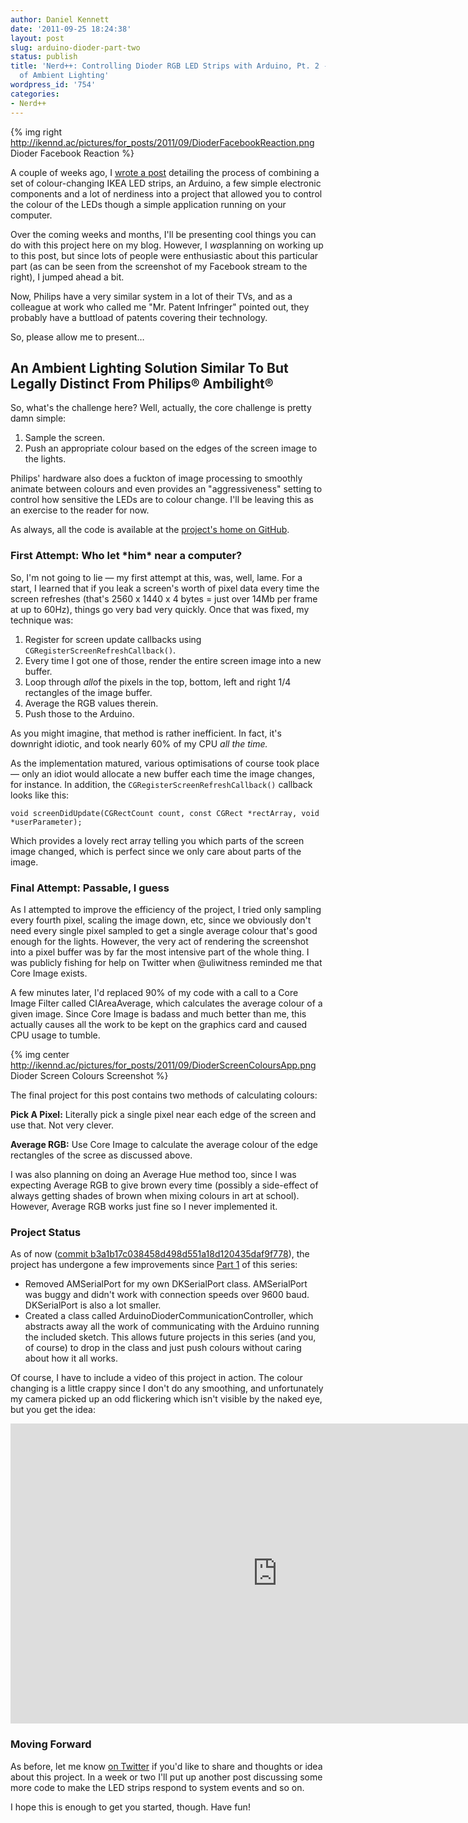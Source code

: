 ```yaml
---
author: Daniel Kennett
date: '2011-09-25 18:24:38'
layout: post
slug: arduino-dioder-part-two
status: publish
title: 'Nerd++: Controlling Dioder RGB LED Strips with Arduino, Pt. 2 - Some Sort
  of Ambient Lighting'
wordpress_id: '754'
categories:
- Nerd++
---
```


{% img right http://ikennd.ac/pictures/for_posts/2011/09/DioderFacebookReaction.png Dioder Facebook Reaction %}

A couple of weeks ago, I [wrote a post](http://ikennd.ac/blog/2011/09/arduino-dioder-part-one/)
detailing the process of combining a set of colour-changing IKEA LED
strips, an Arduino, a few simple electronic components and a lot of
nerdiness into a project that allowed you to control the colour of the
LEDs though a simple application running on your computer.

Over the coming weeks and months, I'll be presenting cool things you can
do with this project here on my blog. However, I *was*planning on
working up to this post, but since lots of people were enthusiastic
about this particular part (as can be seen from the screenshot of my
Facebook stream to the right), I jumped ahead a bit.

Now, Philips have a very similar system in a lot of their TVs, and as a
colleague at work who called me "Mr. Patent Infringer" pointed out, they
probably have a buttload of patents covering their technology.

So, please allow me to present…

## An Ambient Lighting Solution Similar To But Legally Distinct From Philips® Ambilight®

So, what's the challenge here? Well, actually, the core challenge is
pretty damn simple:

1.  Sample the screen.
2.  Push an appropriate colour based on the edges of the screen image to
    the lights.

Philips' hardware also does a fuckton of image processing to smoothly
animate between colours and even provides an "aggressiveness" setting to
control how sensitive the LEDs are to colour change. I'll be leaving
this as an exercise to the reader for now.

As always, all the code is available at the [project's home on GitHub](https://github.com/iKenndac/Arduino-Dioder-Playground).

### First Attempt: Who let \*him\* near a computer?

So, I'm not going to lie — my first attempt at this, was, well, lame.
For a start, I learned that if you leak a screen's worth of pixel data
every time the screen refreshes (that's 2560 x 1440 x 4 bytes = just
over 14Mb per frame at up to 60Hz), things go very bad very quickly.
Once that was fixed, my technique was:

1.  Register for screen update callbacks using
    `CGRegisterScreenRefreshCallback()`.
2.  Every time I got one of those, render the entire screen image into a
    new buffer.
3.  Loop through *all*of the pixels in the top, bottom, left and right
    1/4 rectangles of the image buffer.
4.  Average the RGB values therein.
5.  Push those to the Arduino.

As you might imagine, that method is rather inefficient. In fact, it's
downright idiotic, and took nearly 60% of my CPU *all the time.*

As the implementation matured, various optimisations of course took
place — only an idiot would allocate a new buffer each time the image
changes, for instance. In addition, the
`CGRegisterScreenRefreshCallback()` callback looks like this:

`void screenDidUpdate(CGRectCount count, const CGRect *rectArray, void
*userParameter);`

Which provides a lovely rect array telling you which parts of the screen
image changed, which is perfect since we only care about parts of the
image.

### Final Attempt: Passable, I guess

As I attempted to improve the efficiency of the project, I tried only
sampling every fourth pixel, scaling the image down, etc, since we
obviously don't need every single pixel sampled to get a single average
colour that's good enough for the lights. However, the very act of
rendering the screenshot into a pixel buffer was by far the most
intensive part of the whole thing. I was publicly fishing for help on
Twitter when @uliwitness reminded me that Core Image exists.

A few minutes later, I'd replaced 90% of my code with a call to a Core
Image Filter called CIAreaAverage, which calculates the average colour
of a given image. Since Core Image is badass and much better than me,
this actually causes all the work to be kept on the graphics card and
caused CPU usage to tumble.

{% img center http://ikennd.ac/pictures/for_posts/2011/09/DioderScreenColoursApp.png Dioder Screen Colours Screenshot %}

The final project for this post contains two methods of calculating
colours:

**Pick A Pixel:** Literally pick a single pixel near each edge of the
screen and use that. Not very clever.

**Average RGB:** Use Core Image to calculate the average colour of the
edge rectangles of the scree as discussed above.

I was also planning on doing an Average Hue method too, since I was
expecting Average RGB to give brown every time (possibly a side-effect
of always getting shades of brown when mixing colours in art at school).
However, Average RGB works just fine so I never implemented it.

### Project Status

As of now ([commit b3a1b17c038458d498d551a18d120435daf9f778](https://github.com/iKenndac/Arduino-Dioder-Playground/commit/b3a1b17c038458d498d551a18d120435daf9f778)),
the project has undergone a few improvements since [Part 1](http://ikennd.ac/blog/2011/09/arduino-dioder-part-one/) of
this series:

-   Removed AMSerialPort for my own DKSerialPort class. AMSerialPort was
    buggy and didn't work with connection speeds over 9600 baud.
    DKSerialPort is also a lot smaller.
-   Created a class called ArduinoDioderCommunicationController, which
    abstracts away all the work of communicating with the Arduino
    running the included sketch. This allows future projects in this
    series (and you, of course) to drop in the class and just push
    colours without caring about how it all works.

Of course, I have to include a video of this project in action. The
colour changing is a little crappy since I don't do any smoothing, and
unfortunately my camera picked up an odd flickering which isn't visible
by the naked eye, but you get the idea:

<p style="text-align: center;"><iframe width="853" height="480" src="http://www.youtube.com/embed/USB_BF2bPTE" frameborder="0" allowfullscreen></iframe></p>

### Moving Forward

As before, let me know [on Twitter](http://twitter.com/iKenndac) if
you'd like to share and thoughts or idea about this project. In a week
or two I'll put up another post discussing some more code to make the
LED strips respond to system events and so on.

I hope this is enough to get you started, though. Have fun!
